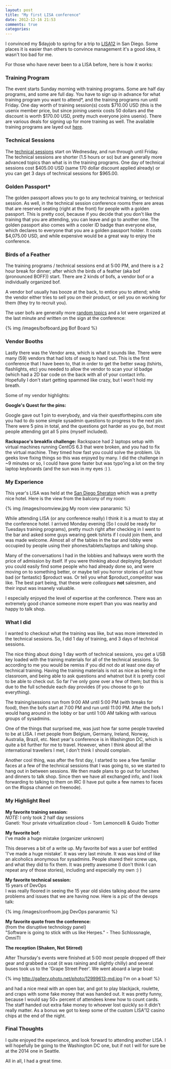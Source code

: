 ```yaml
---
layout: post
title: "My first LISA conference"
date: 2012-12-16 21:53
comments: true
categories: 
---
```


I convinced my $dayjob to spring for a trip to
[LISA12](https://www.usenix.org/conference/lisa12) in San Diego. Some places it
is easier than others to convince management it's a good idea, it wasn't too
bad for me.

For those who have never been to a LISA before, here is how it works:

### Training Program

The event starts Sunday morning with training programs. Some are half day
programs, and some are full day. You have to sign up in advance for what
training program you want to attend*, and the training programs run until
Friday. One day worth of training session(s) costs $710.00 USD (this is the
usenix member price, but since joining usenix costs 50 dollars and the discount
is worth $170.00 USD, pretty much everyone joins usenix). There are various
deals for signing up for more training as well. The available training programs
are layed out 
[here](https://www.usenix.org/conference/lisa12/training-program/training-program). 

### Technical Sessions

The 
[technical sessions](https://www.usenix.org/conference/lisa12/tech-schedule/technical-sessions)
start on Wednesday, and run through until Friday. The technical sessions are 
shorter (1.5 hours or so) but are generally more advanced topics than what is
in the training programs. One day of technical sessions cost $405.00 USD (same
170 dollar discount applied already) or you can get 3 days of technical
sessions for $965.00.

### Golden Passport*

The golden passport allows you to go to any technical training, or technical
session. As well, in the technical session conference rooms there are areas
that are reserved seating (right at the front) for people with a golden
passport. This is pretty cool, because if you decide that you don't like the
training that you are attending, you can leave and go to another one. The
golden passport also comes with a cooler ID badge than everyone else, which
declares to everyone that you are a golden passport holder. It costs $4,075.00
USD, and while expensive would be a great way to enjoy the conference.

### Birds of a Feather

The training programs / technical sessions end at 5:00 PM, and there is a 2
hour break for dinner; after which the birds of a feather (aka bof (pronounced
BOFF)) start. There are 2 kinds of bofs, a vendor bof or a individually
organized bof.

A vendor bof usually has booze at the back, to entice you to attend; while the
vendor either tries to sell you on their product, or sell you on working for
them (they try to recruit you).

The user bofs are generally more
[random topics](https://www.usenix.org/conference/lisa12/birds-feather-sessions)
and a lot were organized at the last minute and written on the sign at the conference:

{% img /images/bofboard.jpg Bof Board %}

### Vendor Booths

Lastly there was the Vendor area, which is what it sounds like. There were many
(59) vendors that had lots of swag to hand out. This is the first conference
that I have been to, that in order to get the better swag (tshirts,
flashlights, etc) you needed to allow the vendor to scan your id badge (which
had a 2D bar code on the back with all of your contact info. Hopefully I don't
start getting spammed like crazy, but I won't hold my breath.

Some of my vendor highlights:

**Google's Quest for the pins:**

Google gave out 1 pin to everybody, and via their questforthepins.com site you
had to do some simple sysadmin questions to progress to the next pin. There
were 5 pins in total, and the questions got harder as you go, but most people
attending got all 5 pins (myself included).

**Rackspace's breakfix challenge:**
Rackspace had 2 laptops setup with virtual machines running CentOS 6.3
that were broken, and you had to fix the virtual machine. They timed
how fast you could solve the problem. Us geeks love fixing things so
this was enjoyed by many. I did the challenge in ~9 minutes or so, I
could have gone faster but was typo'ing a lot on the tiny laptop
keyboards (and the sun was in my eyes :) ).

### My Experience

This year's LISA was held at the
[San Diego Sheraton](http://www.sheratonsandiegohotel.com/) which was a pretty
nice hotel. Here is the view from the balcony of my room:

{% img /images/roomview.jpg My room view panaramic %}

While attending LISA (or any conference really) I think it is a must to stay at
the conference hotel. I arrived Monday evening (So I could be ready for
Tuesdays training programs), pretty much right after checking in I went to the
bar and asked some guys wearing geek tshirts if I could join them, and was made
welcome. Almost all of the tables in the bar and lobby were occupied by people
using their phones/tablets/laptops and talking shop.

Many of the conversations I had in the lobbies and hallways were worth the
price of admission by itself. If you were thinking about deploying $product
you could easily find some people who had already done so, and were moving on
to something better, or maybe tell you horror stories of just how bad (or
fantastic) $product was. Or tell you what $product_competitor was like. The
best part being, that these were _colleagues_ **not** salesmen, and their input
was insanely valuable.

I especially enjoyed the level of expertise at the conference. There was an
extremely good chance someone more expert than you was nearby and happy to talk
shop.

### What I did

I wanted to checkout what the training was like, but was more interested in the
technical sessions. So, I did 1 day of training, and 3 days of technical
sessions.

The nice thing about doing 1 day worth of technical sessions, you get a USB key
loaded with the training materials for all of the technical sessions. So
according to me you would be remiss if you did not do at least one day of
technical training. Having the training materials is not as nice as being in
the classroom, and being able to ask questions and whatnot but it is pretty
cool to be able to check out. So far I've only gone over a few of them; but
this is due to the full schedule each day provides (if you choose to go to
everything).

The training/sessions run from 9:00 AM until 5:00 PM (with breaks for food),
then the bofs start at 7:00 PM and run until 11:00 PM. After the bofs I would
hang around in the lobby or bar until 1:00 AM talking with various groups of
sysadmins.

One of the things that surprised me, was just how far some people traveled to
be at LISA. I met people from Belgium, Germany, Ireland, Norway, Australia,
Brazil, etc. Next year's conference is in Washington DC, which is quite a bit
further for me to travel. However, when I think about all the international
travellers I met, I don't think I should complain.

Another cool thing, was after the first day, I started to see a few familiar
faces at a few of the technical sessions that I was going to, so we started to
hang out in between sessions. We then made plans to go out for lunches and
dinners to talk shop. Since then we have all exchanged info, and I look
forwarding to talking to them on IRC (I have put quite a few names to faces
on the #lopsa channel on freenode).

### My Highlight Reel

**My favorite training session:**<br>
_NOTE:_ I only took 2 half day sessions<br>
Ganeti: Your private virtualization cloud - Tom Lemoncelli & Guido Trotter

**My favorite bof:**<br>
I've made a huge mistake (organizer unknown)<br>

This deserves a bit of a write up. My favorite bof was a user bof entitled
'I've made a huge mistake'. It was very last minute. It was was kind of
like an alcoholics anonymous for sysadmins. People shared their screw ups,
and what they did to fix them. It was pretty awesome (I don't think I can
repeat any of those stories), including and especially my own :) )

**My favorite technical session:**<br>
15 years of DevOps<br>
I was really floored in seeing the 15 year old slides talking about the
same problems and issues that we are having now. Here is a pic of the
devops talk:

{% img /images/confroom.jpg DevOps panaramic %}

**My favorite quote from the conference:**<br>
(from the disruptive technology panel)<br>
"Software is going to stick with us like Herpes." - Theo Schlossnagle, OmniTI

**The reception (Shaken, Not Stirred)**<br>

After Thursday's events were finished at 5:00 most people dropped off their
gear and grabbed a coat (it was raining and slightly chilly) and several buses
took us to the 'Grape Street Peer'. We went aboard a large boat:

{% img http://gallery.photo.net/photo/12999613-md.jpg I'm on a boat! %}

and had a nice meal with an open bar, and got to play blackjack, roulette, and
craps with some fake money that was handed out. It was pretty funny, because I
would say 50+ percent of attendees knew how to count cards. The staff handed
out extra fake money to whoever lost quickly so it didn't really matter. As a
bonus we got to keep some of the custom LISA'12 casino chips at the end of the
night.

### Final Thoughts

I quite enjoyed the experience, and look forward to attending another LISA. I
will hopefully be going to the Washington DC one, but if not I will for sure be
at the 2014 one in Seattle.

All in all, I had a great time.



